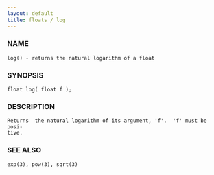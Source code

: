 ```yaml
---
layout: default
title: floats / log
---
```


### NAME

    log() - returns the natural logarithm of a float

### SYNOPSIS

    float log( float f );

### DESCRIPTION

    Returns  the natural logarithm of its argument, 'f'.  'f' must be posi‐
    tive.

### SEE ALSO

    exp(3), pow(3), sqrt(3)
